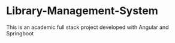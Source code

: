 # Library-Management-System
This is an academic full stack project developed with Angular and Springboot
